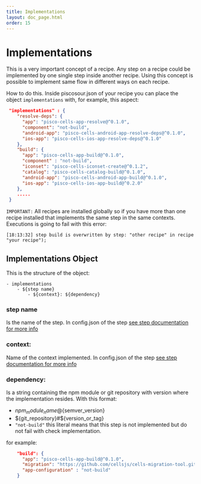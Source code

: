 ```yaml
---
title: Implementations
layout: doc_page.html
order: 15
---
```


# Implementations

This is a very important concept of a recipe. Any step on a recipe could be implemented by one single step inside another recipe. Using this concept is possible to implement same flow in different ways on each recipe. 

How to do this. Inside piscosour.json of your recipe you can place the object `implementations` with, for example, this aspect:

```json
 "implementations" : {
    "resolve-deps": {
      "app": "pisco-cells-app-resolve@^0.1.0",
      "component": "not-build",
      "android-app": "pisco-cells-android-app-resolve-deps@^0.1.0",
      "ios-app": "pisco-cells-ios-app-resolve-deps@^0.1.0"
    },
    "build": {
      "app": "pisco-cells-app-build@^0.1.0",
      "component" : "not-build",
      "iconset": "pisco-cells-iconset-create@^0.1.2",
      "catalog": "pisco-cells-catalog-build@^0.1.0",
      "android-app": "pisco-cells-android-app-build@^0.1.0",
      "ios-app": "pisco-cells-ios-app-build@^0.2.0"
    },
    .....
 }
```

`IMPORTANT:` All recipes are installed globally so if you have more than one recipe installed that implements the same step in the same contexts. Executions is going to fail with this error:

```shell
[18:13:32] step build is overwritten by step: "other recipe" in recipe "your recipe");
```

## Implementations Object

This is the structure of the object:

```
- implementations
    - ${step name}
        - ${context}: ${dependency}
```

### step name

Is the name of the step. In config.json of the step [see step documentation for more info](./02-steps.md)
  
### context:

Name of the context implemented. In config.json of the step [see step documentation for more info](./02-steps.md)

### dependency:

Is a string containing the npm module or git repository with version where the implementation resides. With this format:

- ${npm_module_name}@${semver_version}
- ${git_repository}#${version_or_tag}
- `"not-build"` this literal means that this step is not implemented but do not fail with check implementation.

for example:

```json
    "build": {
      "app": "pisco-cells-app-build@^0.1.0",
      "migration": "https://github.com/cellsjs/cells-migration-tool.git#0.1.0",
      "app-configuration" : "not-build"
    }
```

